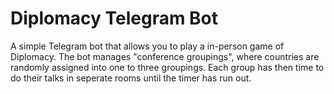 # Diplomacy Telegram Bot

A simple Telegram bot that allows you to play a in-person game of Diplomacy. The bot manages "conference groupings", where countries are randomly assigned into one to three groupings.
Each group has then time to do their talks in seperate rooms until the timer has run out.
